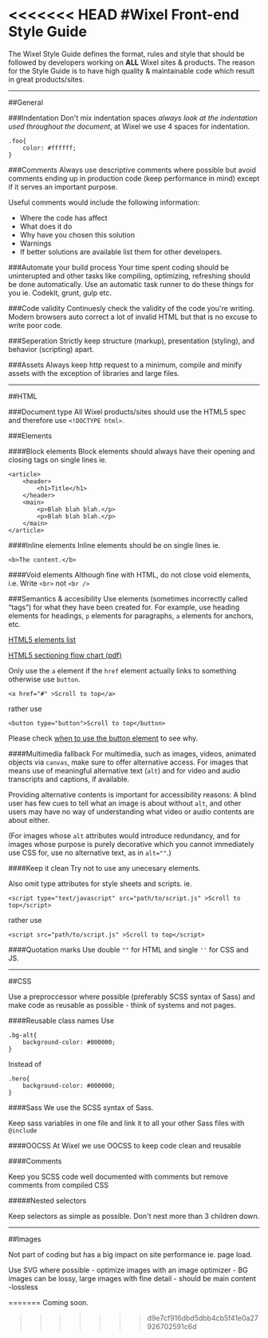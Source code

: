 <<<<<<< HEAD
#Wixel Front-end Style Guide
===

The Wixel Style Guide defines the format, rules and style that should be followed by developers working on **ALL** Wixel sites & products. The reason for the Style Guide is to have high quality & maintainable code which result in great products/sites.


---

##General

###Indentation
Don't mix indentation spaces *always look at the indentation used throughout the document*, at Wixel we use 4 spaces for indentation.

```
.foo{
	color: #ffffff;
}
```

###Comments
Always use descriptive comments where possible but avoid comments ending up in production code (keep performance in mind) except if it serves an important purpose.

Useful comments would include the following information:

* Where the code has affect
* What does it do
* Why have you chosen this solution
* Warnings
* If better solutions are available list them for other developers.

###Automate your build process
Your time spent coding should be uninterupted and other tasks like compiling, optimizing, refreshing should be done automatically. Use an automatic task runner to do these things for you ie. Codekit, grunt, gulp etc.

###Code validity
Continuesly check the validity of the code you're writing. Modern browsers auto correct a lot of invalid HTML but that is no excuse to write poor code.

###Seperation
Strictly keep structure (markup), presentation (styling), and behavior (scripting) apart.

###Assets
Always keep http request to a minimum, compile and minify assets with the exception of libraries and large files.

---

##HTML

###Document type
All Wixel products/sites should use the HTML5 spec and therefore use `<!DOCTYPE html>`.

###Elements

####Block elements
Block elements should always have their opening and closing tags on single lines ie.

```
<article>
	<header>
		<h1>Title</h1>
	</header>
	<main>
		<p>Blah blah blah.</p>
		<p>Blah blah blah.</p>
	</main>
</article>
```

####Inline elements
Inline elements should be on single lines ie.

```
<b>The content.</b>
```

####Void elements
Although fine with HTML, do not close void elements, i.e.
Write `<br>` not `<br />`

###Semantics & accesibility
Use elements (sometimes incorrectly called “tags”) for what they have been created for. For example, use heading elements for headings, `p` elements for paragraphs, `a` elements for anchors, etc.

[HTML5 elements list](https://developer.mozilla.org/en/docs/Web/Guide/HTML/HTML5/HTML5_element_list)

[HTML5 sectioning flow chart (pdf)](http://html5doctor.com/downloads/h5d-sectioning-flowchart.pdf)

Only use the `a` element if the `href` element actually links to something otherwise use `button`.


```
<a href="#" >Scroll to top</a>
```
rather use

```
<button type="button">Scroll to top</button>
```

Please check [when to use the button element](http://css-tricks.com/use-button-element/) to see why.

####Multimedia fallback
For multimedia, such as images, videos, animated objects via `canvas`, make sure to offer alternative access. For images that means use of meaningful alternative text (`alt`) and for video and audio transcripts and captions, if available.

Providing alternative contents is important for accessibility reasons: A blind user has few cues to tell what an image is about without `alt`, and other users may have no way of understanding what video or audio contents are about either.

(For images whose `alt` attributes would introduce redundancy, and for images whose purpose is purely decorative which you cannot immediately use CSS for, use no alternative text, as in `alt=""`.)

####Keep it clean
Try not to use any unecesary elements.

Also omit type attributes for style sheets and scripts. ie.

`<script type="text/javascript" src="path/to/script.js" >Scroll to top</script>`

rather use

`<script src="path/to/script.js" >Scroll to top</script>`

####Quotation marks
Use double `""` for HTML and single `''` for CSS and JS.

---

##CSS

Use a preproccessor where possible (preferably SCSS syntax of Sass) and make code as reusable as possible - think of systems and not pages.

####Reusable class names
Use

```
.bg-alt{
	background-color: #000000;
}
```
Instead of

```
.hero{
	background-color: #000000;
}
```

####Sass
We use the SCSS syntax of Sass.

Keep sass variables in one file and link it to all your other Sass files with `@include`

####OOCSS
At Wixel we use OOCSS to keep code clean and reusable

####Comments

Keep you SCSS code well documented with comments but remove comments from compiled CSS

#####Nested selectors

Keep selectors as simple as possible. Don't nest more than 3 children down.





---

##Images

Not part of coding but has a big impact on site performance ie. page load.

Use SVG where possible - optimize images with an image optimizer - BG images can be lossy, large images with fine detail - should be main content -lossless


=======
Coming soon.
>>>>>>> d9e7cf916dbd5dbb4cb5f41e0a27926702591c6d
